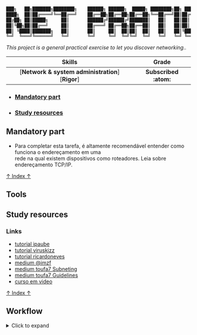 ```Bash
███╗   ██╗███████╗████████╗    ██████╗ ██████╗  █████╗ ████████╗██╗ ██████╗███████╗
████╗  ██║██╔════╝╚══██╔══╝    ██╔══██╗██╔══██╗██╔══██╗╚══██╔══╝██║██╔════╝██╔════╝
██╔██╗ ██║█████╗     ██║       ██████╔╝██████╔╝███████║   ██║   ██║██║     █████╗  
██║╚██╗██║██╔══╝     ██║       ██╔═══╝ ██╔══██╗██╔══██║   ██║   ██║██║     ██╔══╝  
██║ ╚████║███████╗   ██║       ██║     ██║  ██║██║  ██║   ██║   ██║╚██████╗███████╗
╚═╝  ╚═══╝╚══════╝   ╚═╝       ╚═╝     ╚═╝  ╚═╝╚═╝  ╚═╝   ╚═╝   ╚═╝ ╚═════╝╚══════╝                                                                
```
*This project is a general practical exercise to let you discover networking..*

 Skills | Grade |
:------:|:-----:|
[**Network & system administration**] [**Rigor**] | **Subscribed :atom:**
<!-- **:white_check_mark: 100%** -->

<!-- * ### [Introduction]() -->
* ### [Mandatory part](#mandatory-part-1)
<!-- * ### [Mind Map](#mind-map-1) -->
<!-- * ### [Overview](#overview-1) -->
<!-- * ### [Usage]() -->
* ### [Study resources](#study-resources-1)
<!-- * ### [Tools]() -->
<!-- * ### [Workflow]() -->

## Mandatory part
- Para completar esta tarefa, é altamente recomendável entender como funciona o endereçamento em uma \
rede na qual existem dispositivos como roteadores. Leia sobre endereçamento TCP/IP.

[↑ Index ↑](#mandatory-part)

## Tools
<!-- [<img align="center" src="./dcs/img/IMG_20240216_152557.jpg" width="50%"/>](./dcs/img/IMG_20240216_152557.jpg) -->

## Study resources
### Links
- [tutorial ipaube](https://github.com/lpaube/NetPractice)
- [tutorial viruskizz](https://github.com/viruskizz/42bangkok-netpractice)
- [tutorial ricardoneves](https://github.com/ricardoreves/42-net-practice)
- [medium @imzf](https://medium.com/@imyzf/netpractice-2d2b39b6cf0a)
- [medium toufa7 Subneting](https://toufa7.medium.com/new-subnetting-34fadfb86c70)
- [medium toufa7 Guidelines](https://toufa7.medium.com/netpractice-guidelines-6341b8309f38)
- [curso em video](https://www.youtube.com/playlist?list=PLAp37wMSBouCU49LV0qFbItufigjYk-sp)

[↑ Index ↑](#mandatory-part)

## Workflow
<details>

## Levels
- [x] Level 1
- [x] Level 2
- [x] Level 3
- [x] Level 4
- [x] Level 5
- [x] Level 6
- [x] Level 7
- [x] Level 8
- [x] Level 9
- [x] Level 10

### Subnet Mask (Máscara de subrede)
- A máscara de subrede é um número de 32 bits que serve para separar a parte da rede da parte do host.

|Subnet Mask 	|CIDR |	Binary Notation| 	Network Bits| 	Host Bits| 	Available Addresses|
| -           | -   | -              | -            | -          | -                   | 
|255.255.255.255| 	/32| 	11111111.11111111.11111111.11111111| 	32| 	0| 	1|
|255.255.255.254| 	/31| 	11111111.11111111.11111111.11111110| 	31| 	1| 	2|
|255.255.255.252| 	/30| 	11111111.11111111.11111111.11111100| 	30| 	2| 	4|
|255.255.255.248| 	/29| 	11111111.11111111.11111111.11111000| 	29| 	3| 	8|
|255.255.255.240| 	/28| 	11111111.11111111.11111111.11110000| 	28| 	4| 	16|
|255.255.255.224| 	/27| 	11111111.11111111.11111111.11100000| 	27| 	5| 	32|
|255.255.255.192| 	/26| 	11111111.11111111.11111111.11000000| 	26| 	6| 	64|
|255.255.255.128| 	/25|     11111111.11111111.11111111.10000000| 	25| 	7| 	128|
|255.255.255.0| 	/24| 	11111111.11111111.11111111.00000000| 	24| 	8| 	256|		
|255.255.254.0| 	/23| 	11111111.11111111.11111110.00000000| 	23| 	9| 	512|
|255.255.252.0| 	/22| 	11111111.11111111.11111100.00000000| 	22| 	10| 	1024|
|255.255.248.0| 	/21| 	11111111.11111111.11111000.00000000| 	21| 	11| 	2048|
|255.255.240.0| 	/20| 	11111111.11111111.11110000.00000000| 	20| 	12| 	4096|
|255.255.224.0| 	/19| 	11111111.11111111.11100000.00000000| 	19| 	13| 	8192|
|255.255.192.0| 	/18| 	11111111.11111111.11000000.00000000| 	18| 	14| 	16384|
|255.255.128.0| 	/17| 	11111111.11111111.10000000.00000000| 	17| 	15| 	32768|
|255.255.0.0| 	/16| 	11111111.11111111.00000000.00000000| 	16| 	16| 	65536|	
|255.254.0.0| 	/15| 	11111111.11111110.00000000.00000000| 	15| 	17| 	131072|
|255.252.0.0| 	/14| 	11111111.11111100.00000000.00000000| 	14| 	18| 	262144|
|255.248.0.0| 	/13| 	11111111.11111000.00000000.00000000| 	13| 	19| 	524288|
|255.240.0.0| 	/12| 	11111111.11110000.00000000.00000000| 	12| 	20| 	1048576|
|255.224.0.0| 	/11| 	11111111.11100000.00000000.00000000| 	11| 	21| 	2097152|
|255.192.0.0| 	/10| 	11111111.11000000.00000000.00000000| 	10| 	22| 	4194304|
|255.128.0.0| 	/9| 	11111111.10000000.00000000.00000000| 	9| 	23| 	8388608|
|255.0.0.0| 	    /8| 	11111111.00000000.00000000.00000000| 	8| 	24| 	16777216| 

  <summary>Click to expand</summary>